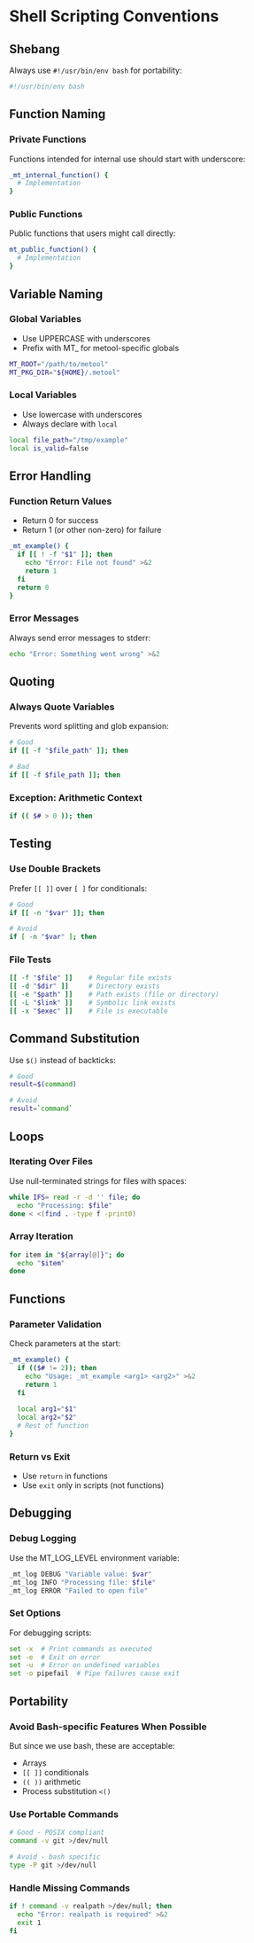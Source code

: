 # Shell Scripting Conventions

## Shebang

Always use `#!/usr/bin/env bash` for portability:

```bash
#!/usr/bin/env bash
```

## Function Naming

### Private Functions
Functions intended for internal use should start with underscore:

```bash
_mt_internal_function() {
  # Implementation
}
```

### Public Functions
Public functions that users might call directly:

```bash
mt_public_function() {
  # Implementation
}
```

## Variable Naming

### Global Variables
- Use UPPERCASE with underscores
- Prefix with MT_ for metool-specific globals

```bash
MT_ROOT="/path/to/metool"
MT_PKG_DIR="${HOME}/.metool"
```

### Local Variables
- Use lowercase with underscores
- Always declare with `local`

```bash
local file_path="/tmp/example"
local is_valid=false
```

## Error Handling

### Function Return Values
- Return 0 for success
- Return 1 (or other non-zero) for failure

```bash
_mt_example() {
  if [[ ! -f "$1" ]]; then
    echo "Error: File not found" >&2
    return 1
  fi
  return 0
}
```

### Error Messages
Always send error messages to stderr:

```bash
echo "Error: Something went wrong" >&2
```

## Quoting

### Always Quote Variables
Prevents word splitting and glob expansion:

```bash
# Good
if [[ -f "$file_path" ]]; then

# Bad
if [[ -f $file_path ]]; then
```

### Exception: Arithmetic Context
```bash
if (( $# > 0 )); then
```

## Testing

### Use Double Brackets
Prefer `[[ ]]` over `[ ]` for conditionals:

```bash
# Good
if [[ -n "$var" ]]; then

# Avoid
if [ -n "$var" ]; then
```

### File Tests
```bash
[[ -f "$file" ]]    # Regular file exists
[[ -d "$dir" ]]     # Directory exists
[[ -e "$path" ]]    # Path exists (file or directory)
[[ -L "$link" ]]    # Symbolic link exists
[[ -x "$exec" ]]    # File is executable
```

## Command Substitution

Use `$()` instead of backticks:

```bash
# Good
result=$(command)

# Avoid
result=`command`
```

## Loops

### Iterating Over Files
Use null-terminated strings for files with spaces:

```bash
while IFS= read -r -d '' file; do
  echo "Processing: $file"
done < <(find . -type f -print0)
```

### Array Iteration
```bash
for item in "${array[@]}"; do
  echo "$item"
done
```

## Functions

### Parameter Validation
Check parameters at the start:

```bash
_mt_example() {
  if (($# != 2)); then
    echo "Usage: _mt_example <arg1> <arg2>" >&2
    return 1
  fi
  
  local arg1="$1"
  local arg2="$2"
  # Rest of function
}
```

### Return vs Exit
- Use `return` in functions
- Use `exit` only in scripts (not functions)

## Debugging

### Debug Logging
Use the MT_LOG_LEVEL environment variable:

```bash
_mt_log DEBUG "Variable value: $var"
_mt_log INFO "Processing file: $file"
_mt_log ERROR "Failed to open file"
```

### Set Options
For debugging scripts:

```bash
set -x  # Print commands as executed
set -e  # Exit on error
set -u  # Error on undefined variables
set -o pipefail  # Pipe failures cause exit
```

## Portability

### Avoid Bash-specific Features When Possible
But since we use bash, these are acceptable:
- Arrays
- `[[ ]]` conditionals  
- `(( ))` arithmetic
- Process substitution `<()`

### Use Portable Commands
```bash
# Good - POSIX compliant
command -v git >/dev/null

# Avoid - bash specific
type -P git >/dev/null
```

### Handle Missing Commands
```bash
if ! command -v realpath >/dev/null; then
  echo "Error: realpath is required" >&2
  exit 1
fi
```